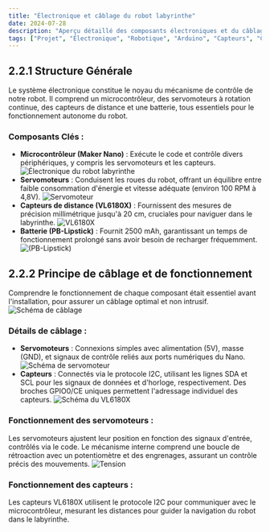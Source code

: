 ```yaml
---
title: "Électronique et câblage du robot labyrinthe"
date: 2024-07-28
description: "Aperçu détaillé des composants électroniques et du câblage pour le projet de robot labyrinthe à UniLaSalle."
tags: ["Projet", "Électronique", "Robotique", "Arduino", "Capteurs", "Câblage"]
---
```


## 2.2.1 Structure Générale
Le système électronique constitue le noyau du mécanisme de contrôle de notre robot. Il comprend un microcontrôleur, des servomoteurs à rotation continue, des capteurs de distance et une batterie, tous essentiels pour le fonctionnement autonome du robot.

### Composants Clés :
- **Microcontrôleur (Maker Nano)** : Exécute le code et contrôle divers périphériques, y compris les servomoteurs et les capteurs.
![Électronique du robot labyrinthe](/img/makernano.jpg)
- **Servomoteurs** : Conduisent les roues du robot, offrant un équilibre entre faible consommation d'énergie et vitesse adéquate (environ 100 RPM à 4,8V).
![Servomoteur](/img/servomoto.jpg)
- **Capteurs de distance (VL6180X)** : Fournissent des mesures de précision millimétrique jusqu'à 20 cm, cruciales pour naviguer dans le labyrinthe.
![VL6180X](/img/VL6180X.jpg)
- **Batterie (PB-Lipstick)** : Fournit 2500 mAh, garantissant un temps de fonctionnement prolongé sans avoir besoin de recharger fréquemment.
![(PB-Lipstick)](/img/(PB-Lipstick).jpg)

## 2.2.2 Principe de câblage et de fonctionnement
Comprendre le fonctionnement de chaque composant était essentiel avant l'installation, pour assurer un câblage optimal et non intrusif.
![Schéma de câblage](/img/Assembly.png)

### Détails de câblage :
- **Servomoteurs** : Connexions simples avec alimentation (5V), masse (GND), et signaux de contrôle reliés aux ports numériques du Nano.
![Schéma de servomoteur](/img/servoschema.png)
- **Capteurs** : Connectés via le protocole I2C, utilisant les lignes SDA et SCL pour les signaux de données et d'horloge, respectivement. Des broches GPIO0/CE uniques permettent l'adressage individuel des capteurs.
![Schéma du VL6180X](/img/VL6180XS.png)

### Fonctionnement des servomoteurs :
Les servomoteurs ajustent leur position en fonction des signaux d'entrée, contrôlés via le code. Le mécanisme interne comprend une boucle de rétroaction avec un potentiomètre et des engrenages, assurant un contrôle précis des mouvements.
![Tension](/img/tension.png)

### Fonctionnement des capteurs :
Les capteurs VL6180X utilisent le protocole I2C pour communiquer avec le microcontrôleur, mesurant les distances pour guider la navigation du robot dans le labyrinthe.
